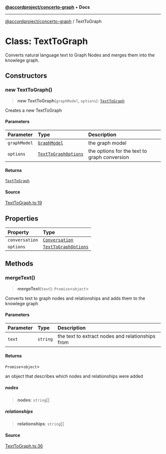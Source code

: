 [**@accordproject/concerto-graph**](../README.md) • **Docs**

***

[@accordproject/concerto-graph](../README.md) / TextToGraph

# Class: TextToGraph

Converts natural language text to Graph Nodes and merges them
into the knowlege graph.

## Constructors

### new TextToGraph()

> **new TextToGraph**(`graphModel`, `options`): [`TextToGraph`](TextToGraph.md)

Creates a new TextToGraph

#### Parameters

| Parameter | Type | Description |
| :------ | :------ | :------ |
| `graphModel` | [`GraphModel`](GraphModel.md) | the graph model |
| `options` | [`TextToGraphOptions`](../type-aliases/TextToGraphOptions.md) | the options for the text to graph conversion |

#### Returns

[`TextToGraph`](TextToGraph.md)

#### Source

[TextToGraph.ts:19](https://github.com/accordproject/lab-concerto-graph/blob/91648e75986670e16261bbc19c4f75e2a4f3c3b8/src/TextToGraph.ts#L19)

## Properties

| Property | Type |
| :------ | :------ |
| `conversation` | [`Conversation`](Conversation.md) |
| `options` | [`TextToGraphOptions`](../type-aliases/TextToGraphOptions.md) |

## Methods

### mergeText()

> **mergeText**(`text`): `Promise`\<`object`\>

Converts text to graph nodes and relationships and adds them to the knowlege graph

#### Parameters

| Parameter | Type | Description |
| :------ | :------ | :------ |
| `text` | `string` | the text to extract nodes and relationships from |

#### Returns

`Promise`\<`object`\>

an object that describes which nodes and relationships were added

##### nodes

> **nodes**: `string`[]

##### relationships

> **relationships**: `string`[]

#### Source

[TextToGraph.ts:36](https://github.com/accordproject/lab-concerto-graph/blob/91648e75986670e16261bbc19c4f75e2a4f3c3b8/src/TextToGraph.ts#L36)
